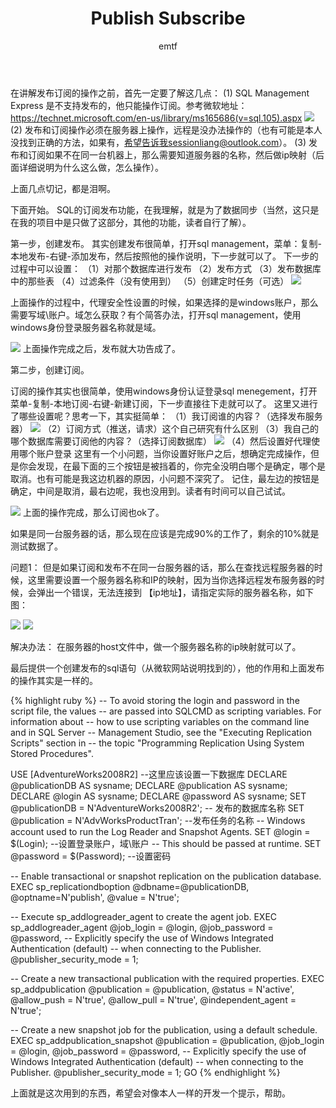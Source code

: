 ﻿---
layout: post
title:  "Publish Subscribe"
subtitle: "emtf"
categories: [design]
---


在讲解发布订阅的操作之前，首先一定要了解这几点：
(1) SQL Management Express 是不支持发布的，他只能操作订阅。参考微软地址：https://technet.microsoft.com/en-us/library/ms165686(v=sql.105).aspx
<img src="{site.baseurl}/_posts/images/1.jpg">
(2) 发布和订阅操作必须在服务器上操作，远程是没办法操作的（也有可能是本人没找到正确的方法，如果有，希望告诉我sessionliang@outlook.com）。
(3) 发布和订阅如果不在同一台机器上，那么需要知道服务器的名称，然后做ip映射（后面详细说明为什么这么做，怎么操作）。

上面几点切记，都是泪啊。

下面开始。
SQL的订阅发布功能，在我理解，就是为了数据同步（当然，这只是在我的项目中是只做了这部分，其他的功能，读者自行了解）。

第一步，创建发布。
其实创建发布很简单，打开sql management，菜单：复制-本地发布-右键-添加发布，然后按照他的操作说明，下一步就可以了。
下一步的过程中可以设置：
（1）对那个数据库进行发布
（2）发布方式
（3）发布数据库中的那些表
（4）过滤条件（没有使用到）
（5）创建定时任务（可选）
<img src="{site.baseurl}/_posts/images/2.jpg">

上面操作的过程中，代理安全性设置的时候，如果选择的是windows账户，那么需要写域\账户。域怎么获取？有个简答办法，打开sql management，使用windows身份登录服务器名称就是域。

<img src="{site.baseurl}/_posts/images/3.jpg">
上面操作完成之后，发布就大功告成了。

第二步，创建订阅。

订阅的操作其实也很简单，使用windows身份认证登录sql menegement，打开菜单-复制-本地订阅-右键-新建订阅，下一步直接往下走就可以了。
这里又进行了哪些设置呢？思考一下，其实挺简单：
（1）我订阅谁的内容？（选择发布服务器）
<img src="{site.baseurl}/_posts/images/4.jpg">
（2）订阅方式（推送，请求）这个自己研究有什么区别
（3）我自己的哪个数据库需要订阅他的内容？（选择订阅数据库）
<img src="{site.baseurl}/_posts/images/5.jpg">
（4）然后设置好代理使用哪个账户登录
        这里有一个小问题，当你设置好账户之后，想确定完成操作，但是你会发现，在最下面的三个按钮是被挡着的，你完全没明白哪个是确定，哪个是取消。也有可能是我这边机器的原因，小问题不深究了。
        记住，最左边的按钮是确定，中间是取消，最右边呢，我也没用到。读者有时间可以自己试试。

<img src="{site.baseurl}/_posts/images/6.jpg">
上面的操作完成，那么订阅也ok了。

如果是同一台服务器的话，那么现在应该是完成90%的工作了，剩余的10%就是测试数据了。

问题1：
但是如果订阅和发布不在同一台服务器的话，那么在查找远程服务器的时候，这里需要设置一个服务器名称和IP的映射，因为当你选择远程发布服务器的时候，会弹出一个错误，无法连接到 【ip地址】，请指定实际的服务器名称，如下图：

<img src="{site.baseurl}/_posts/images/7.jpg">
<img src="{site.baseurl}/_posts/images/8.jpg">

解决办法：
在服务器的host文件中，做一个服务器名称的ip映射就可以了。

最后提供一个创建发布的sql语句（从微软网站说明找到的），他的作用和上面发布的操作其实是一样的。


{% highlight ruby %}
-- To avoid storing the login and password in the script file, the values 
-- are passed into SQLCMD as scripting variables. For information about 
-- how to use scripting variables on the command line and in SQL Server
-- Management Studio, see the "Executing Replication Scripts" section in
-- the topic "Programming Replication Using System Stored Procedures".

USE [AdventureWorks2008R2]  --这里应该设置一下数据库
DECLARE @publicationDB AS sysname;
DECLARE @publication AS sysname;
DECLARE @login AS sysname;
DECLARE @password AS sysname;
SET @publicationDB = N'AdventureWorks2008R2';  -- 发布的数据库名称
SET @publication = N'AdvWorksProductTran';  --发布任务的名称
-- Windows account used to run the Log Reader and Snapshot Agents.
SET @login = $(Login); --设置登录账户，域\账户
-- This should be passed at runtime.
SET @password = $(Password); --设置密码

-- Enable transactional or snapshot replication on the publication database.
EXEC sp_replicationdboption 
	@dbname=@publicationDB, 
	@optname=N'publish',
	@value = N'true';

-- Execute sp_addlogreader_agent to create the agent job. 
EXEC sp_addlogreader_agent 
	@job_login = @login, 
	@job_password = @password,
	-- Explicitly specify the use of Windows Integrated Authentication (default) 
	-- when connecting to the Publisher.
	@publisher_security_mode = 1;

-- Create a new transactional publication with the required properties. 
EXEC sp_addpublication 
	@publication = @publication, 
	@status = N'active',
	@allow_push = N'true',
	@allow_pull = N'true',
	@independent_agent = N'true';

-- Create a new snapshot job for the publication, using a default schedule.
EXEC sp_addpublication_snapshot 
	@publication = @publication, 
	@job_login = @login, 
	@job_password = @password,
	-- Explicitly specify the use of Windows Integrated Authentication (default) 
	-- when connecting to the Publisher.
	@publisher_security_mode = 1;
GO
{% endhighlight %}

上面就是这次用到的东西，希望会对像本人一样的开发一个提示，帮助。

